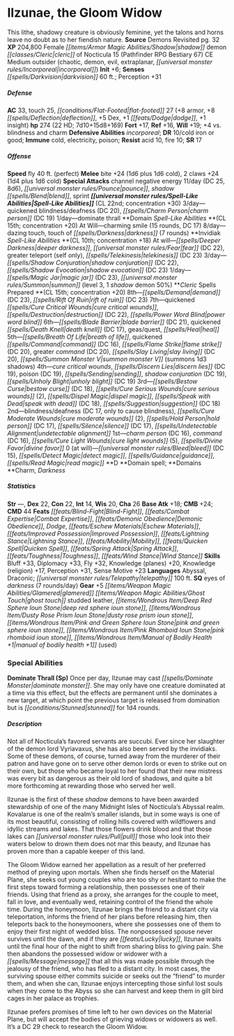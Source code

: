 ﻿---
cssclass: [monsters]
title1: Ilzunae, the Gloom Widow
desc_short: This lithe, shadowy creature is obviously feminine, yet the talons and
  horns leave no doubt as to her fiendish nature.
title2: Ilzunae, the Gloom Widow
CR: 19
sources:
- name: Demons Revisited
  page: 32
  link: http://paizo.com/products/btpy8yvo?Pathfinder-Campaign-Setting-Demons-Revisited
XP: 204800
race: Female
classes:
- shadow demon cleric of Nocticula 15 (Pathfinder RPG Bestiary 67)
alignment: CE
size: Medium
type: outsider
subtypes:
- chaotic
- demon
- evil
- extraplanar
- incorporeal
initiative:
  bonus: 6
senses:
  darkvision: 60
AC:
  AC: 33
  touch: 25
  flat_footed: 27
  components:
    armor: 8
    deflection: 8
    dex: 5
    dodge: 1
    insight: 1
HP:
  HP: 274
  long: 7d10+15d8+169
  HD: 22
saves:
  fort: 17
  ref: 16
  will: 19
  other: +4 vs. blindness and charm
defensive_abilities:
- incorporeal
DR:
- amount: 10
  weakness: cold iron or good
immunities:
- cold
- electricity
- poison
resistances:
  acid: 10
  fire: 10
SR: 17
speeds:
  fly: 40
  fly_maneuverability: perfect
attacks:
  melee:
  - - text: bite +24 (1d6 plus 1d6 cold)
      entries:
      - - damage: 1d6
        - damage: 1d6
          type: cold
      attack: bite
      bonus:
      - 24
    - text: 2 claws +24 (1d4 plus 1d6 cold)
      entries:
      - - damage: 1d4
        - damage: 1d6
          type: cold
      count: 2
      attack: claws
      bonus:
      - 24
  special:
  - channel negative energy 11/day (DC 25, 8d6)
  - pounce
  - shadow blend
  - sprint
spell_like_abilities:
  entries:
  - name: quickened blindness/deafness
    source: default
    freq: 3/day
    DC: 20
  - name: charm person
    source: default
    freq: 3/day
    DC: 19
  - name: dominate thrall
    source: default
    freq: 1/day
  - name: charming smile
    source: domain
    freq: At Will
    other: 15 rounds
    DC: 17
  - name: dazing touch
    source: domain
    freq: 8/day
  - name: touch of darkness
    source: domain
    freq: 8/day
    other: 7 rounds
  - name: deeper darkness
    source: invidiak
    freq: At will
  - name: fear
    source: invidiak
    freq: At will
    DC: 22
  - name: greater teleport
    source: invidiak
    freq: At will
    other: self only
  - name: telekinesis
    source: invidiak
    freq: At will
    DC: 23
  - name: shadow conjuration
    source: invidiak
    freq: 3/day
    DC: 22
  - name: shadow evocation
    source: invidiak
    freq: 3/day
    DC: 23
  - name: magic jar
    source: invidiak
    freq: 1/day
    DC: 23
  - name: summon
    source: invidiak
    freq: 1/day
    level: 3
    summons:
    - name: shadow demon
      amount: 1
      chance: 50%
  sources:
  - name: default
    CL: 22
    concentration: 30
  - name: domain
    CL: 15
    concentration: 20
  - name: invidiak
    CL: 10
    concentration: 18
spells:
  entries:
  - is_domain_spell: true
    name: demand
    source: Cleric
    level: 8
    DC: 23
  - superscripts:
    - BOTD2
    name: rift of ruin
    source: Cleric
    level: 8
    DC: 23
  - name: quickened cure critical wounds
    source: Cleric
    level: 7
  - name: destruction
    source: Cleric
    level: 7
    DC: 22
  - is_domain_spell: true
    name: power word blind
    source: Cleric
    level: 7
  - name: blade barrier
    source: Cleric
    level: 6
    DC: 21
  - name: quickened death knell
    source: Cleric
    level: 6
    DC: 17
  - is_domain_spell: true
    name: geas/quest
    source: Cleric
    level: 6
  - name: heal
    source: Cleric
    level: 6
  - name: breath of life
    source: Cleric
    level: 5
  - name: quickened command
    source: Cleric
    level: 5
    DC: 16
  - name: flame strike
    source: Cleric
    level: 5
    DC: 20
  - name: greater command
    source: Cleric
    level: 5
    DC: 20
  - name: slay living
    source: Cleric
    level: 5
    DC: 20
  - is_domain_spell: true
    name: summon monster V
    source: Cleric
    level: 5
    other: summons 1d3 shadows
  - name: cure critical wounds
    source: Cleric
    level: 4
  - name: discern lies
    source: Cleric
    level: 4
    DC: 19
  - name: poison
    source: Cleric
    level: 4
    DC: 19
  - name: sending
    source: Cleric
    level: 4
  - is_domain_spell: true
    name: shadow conjuration
    source: Cleric
    level: 4
    DC: 19
  - name: unholy blight
    source: Cleric
    level: 4
    DC: 19
  - name: bestow curse
    source: Cleric
    level: 3
    DC: 18
  - name: cure serious wounds
    source: Cleric
    level: 3
    count: 2
  - name: dispel magic
    source: Cleric
    level: 3
  - name: speak with dead
    source: Cleric
    level: 3
    DC: 18
  - is_domain_spell: true
    name: suggestion
    source: Cleric
    level: 3
    DC: 18
  - is_domain_spell: true
    name: blindness/deafness
    source: Cleric
    level: 2
    DC: 17
    other: only to cause blindness
  - name: cure moderate wounds
    source: Cleric
    level: 2
    count: 2
  - name: hold person
    source: Cleric
    level: 2
    DC: 17
  - name: silence
    source: Cleric
    level: 2
    DC: 17
  - name: undetectable alignment
    source: Cleric
    level: 2
  - is_domain_spell: true
    name: charm person
    source: Cleric
    level: 1
    DC: 16
  - name: command
    source: Cleric
    level: 1
    DC: 16
  - name: cure light wounds
    source: Cleric
    level: 1
    count: 5
  - name: divine favor
    source: Cleric
    level: 1
  - name: bleed
    source: Cleric
    level: 0
    DC: 15
  - name: detect magic
    source: Cleric
    level: 0
  - name: guidance
    source: Cleric
    level: 0
  - name: read magic
    source: Cleric
    level: 0
  sources:
  - name: Cleric
    type: prepared
    CL: 15
    concentration: 20
    slots:
      0: at-will
    domains:
    - charm
    - darkness
ability_scores:
  STR:
  DEX: 22
  CON: 22
  INT: 14
  WIS: 20
  CHA: 26
BAB: 18
CMB: 24
CMD: 44
feats:
- name: Blind-Fight
- name: Combat Expertise
- superscripts:
  - BOTD2
  name: Demonic Obedience
- name: Dodge
- name: Eschew Materials
- name: Improved Possession
- name: Lightning Stance
- name: Mobility
- name: Quicken Spell
- name: Spring Attack
- name: Toughness
- name: Wind Stance
skills:
  Bluff: 33
  Diplomacy: 33
  Fly: 32
  Knowledge (planes): 20
  Knowledge (religion): 17
  Perception: 31
  Sense Motive: 23
languages:
- Abyssal
- Draconic
- telepathy 100 ft.
special_qualities:
- eyes of darkness (7 rounds/day)
gear:
  gear:
  - +5 glamered ghost touch studded leather
  - deep red sphere ioun stone
  - dusty rose prism ioun stone
  - pink and green sphere ioun stone
  - pink rhomboid ioun stone
  - manual of bodily health +1 (used)
special_abilities:
  Dominate Thrall (Sp): Once per day, Ilzunae may cast dominate monster. She may only
    have one creature dominated at a time via this effect, but the effects are permanent
    until she dominates a new target, at which point the previous target is released
    from domination but is stunned for 1d4 rounds.
desc_long: |-
  Not all of Nocticula's favored servants are succubi. Ever since her slaughter of the demon lord Vyriavaxus, she has also been served by the invidiaks. Some of these demons, of course, turned away from the murderer of their patron and have gone on to serve other demon lords or even to strike out on their own, but those who became loyal to her found that their new mistress was every bit as dangerous as their old lord of shadows, and quite a bit more forthcoming at rewarding those who served her well.

  Ilzunae is the first of these shadow demons to have been awarded stewardship of one of the many Midnight Isles of Nocticula's Abyssal realm. Kovalarue is one of the realm's smaller islands, but in some ways is one of its most beautiful, consisting of rolling hills covered with wildflowers and idyllic streams and lakes. That those flowers drink blood and that those lakes can pull those who look into their waters below to drown them does not mar this beauty, and Ilzunae has proven more than a capable keeper of this land.

  The Gloom Widow earned her appellation as a result of her preferred method of preying upon mortals. When she finds herself on the Material Plane, she seeks out young couples who are too shy or hesitant to make the first steps toward forming a relationship, then possesses one of their friends. Using that friend as a proxy, she arranges for the couple to meet, fall in love, and eventually wed, retaining control of the friend the whole time. During the honeymoon, Ilzunae brings the friend to a distant city via teleportation, informs the friend of her plans before releasing him, then teleports back to the honeymooners, where she possesses one of them to enjoy their first night of wedded bliss. The nonpossessed spouse never survives until the dawn, and if they are lucky, Ilzunae waits until the final hour of the night to shift from sharing bliss to giving pain. She then abandons the possessed widow or widower with a message that all this was made possible through the jealousy of the friend, who has fled to a distant city. In most cases, the surviving spouse either commits suicide or seeks out the “friend” to murder them, and when she can, Ilzunae enjoys intercepting those sinful lost souls when they come to the Abyss so she can harvest and keep them in gilt bird cages in her palace as trophies.

  Ilzunae prefers promises of time left to her own devices on the Material Plane, but will accept the bodies of grieving widows or widowers as well. It's a DC 29 check to research the Gloom Widow.

---

# Ilzunae, the Gloom Widow
This lithe, shadowy creature is obviously feminine, yet the talons and horns leave no doubt as to her fiendish nature.
**Source** Demons Revisited pg. 32
**XP** 204,800
Female _[[items/Armor Magic Abilities/Shadow|shadow]]_ demon _[[classes/Cleric|cleric]]_ of Nocticula 15 (Pathfinder RPG Bestiary 67)
CE Medium outsider (chaotic, demon, evil, extraplanar, _[[universal monster rules/Incorporeal|incorporeal]]_)
**Init** +6; **Senses** _[[spells/Darkvision|darkvision]]_ 60 ft.; Perception +31

##### Defense

**AC** 33, touch 25, _[[conditions/Flat-Footed|flat-footed]]_ 27 (+8 armor, +8 _[[spells/Deflection|deflection]]_, +5 Dex, +1 _[[feats/Dodge|dodge]]_, +1 insight)
**hp** 274 (22 HD; 7d10+15d8+169)
**Fort** +17, **Ref** +16, **Will** +19; +4 vs. blindness and charm
**Defensive Abilities** _incorporeal_; **DR** 10/cold iron or good; **Immune** cold, electricity, poison; **Resist** acid 10, fire 10; **SR** 17

##### Offense
**Speed** fly 40 ft. (perfect)
**Melee** bite +24 (1d6 plus 1d6 cold), 2 claws +24 (1d4 plus 1d6 cold)
**Special Attacks** channel negative energy 11/day (DC 25, 8d6), _[[universal monster rules/Pounce|pounce]]_, _shadow_ _[[spells/Blend|blend]]_, sprint
**_[[universal monster rules/Spell-Like Abilities|Spell-Like Abilities]]_** (CL 22nd; concentration +30)
3/day—quickened blindness/deafness (DC 20), _[[spells/Charm Person|charm person]]_ (DC 19)
1/day—dominate thrall
**Domain _Spell-Like Abilities_ **(CL 15th; concentration +20)
At Will—charming smile (15 rounds, DC 17)
8/day—dazing touch, touch of _[[spells/Darkness|darkness]]_ (7 rounds)
**Invidiak _Spell-Like Abilities_ **(CL 10th; concentration +18)
At will—_[[spells/Deeper Darkness|deeper darkness]]_, _[[universal monster rules/Fear|fear]]_ (DC 22), greater teleport (self only), _[[spells/Telekinesis|telekinesis]]_ (DC 23)
3/day—_[[spells/Shadow Conjuration|shadow conjuration]]_ (DC 22), _[[spells/Shadow Evocation|shadow evocation]]_ (DC 23)
1/day—_[[spells/Magic Jar|magic jar]]_ (DC 23), _[[universal monster rules/Summon|summon]]_ (level 3, 1 _shadow_ demon 50%)
**_Cleric_ Spells Prepared **(CL 15th; concentration +20)
8th—_[[spells/Demand|demand]]_ (DC 23), _[[spells/Rift Of Ruin|rift of ruin]]_ (DC 23)
7th—quickened _[[spells/Cure Critical Wounds|cure critical wounds]]_, _[[spells/Destruction|destruction]]_ (DC 22), _[[spells/Power Word Blind|power word blind]]_
6th—_[[spells/Blade Barrier|blade barrier]]_ (DC 21), quickened _[[spells/Death Knell|death knell]]_ (DC 17), geas/quest, _[[spells/Heal|heal]]_
5th—_[[spells/Breath Of Life|breath of life]]_, quickened _[[spells/Command|command]]_ (DC 16), _[[spells/Flame Strike|flame strike]]_ (DC 20), greater _command_ (DC 20), _[[spells/Slay Living|slay living]]_ (DC 20), _[[spells/Summon Monster V|summon monster V]]_ (summons 1d3 shadows)
4th—_cure critical wounds_, _[[spells/Discern Lies|discern lies]]_ (DC 19), poison (DC 19), _[[spells/Sending|sending]]_, _shadow conjuration_ (DC 19), _[[spells/Unholy Blight|unholy blight]]_ (DC 19)
3rd—_[[spells/Bestow Curse|bestow curse]]_ (DC 18), _[[spells/Cure Serious Wounds|cure serious wounds]]_ (2), _[[spells/Dispel Magic|dispel magic]]_, _[[spells/Speak with Dead|speak with dead]]_ (DC 18), _[[spells/Suggestion|suggestion]]_ (DC 18)
2nd—blindness/deafness (DC 17, only to cause blindness), _[[spells/Cure Moderate Wounds|cure moderate wounds]]_ (2), _[[spells/Hold Person|hold person]]_ (DC 17), _[[spells/Silence|silence]]_ (DC 17), _[[spells/Undetectable Alignment|undetectable alignment]]_
1st—_charm person_ (DC 16), _command_ (DC 16), _[[spells/Cure Light Wounds|cure light wounds]]_ (5), _[[spells/Divine Favor|divine favor]]_
0 (at will)—_[[universal monster rules/Bleed|bleed]]_ (DC 15), _[[spells/Detect Magic|detect magic]]_, _[[spells/Guidance|guidance]]_, _[[spells/Read Magic|read magic]]_
**D **Domain spell; **Domains **Charm, _Darkness_

##### Statistics
**Str** —, **Dex** 22, **Con** 22, **Int** 14, **Wis** 20, **Cha** 26
**Base Atk** +18; **CMB** +24; **CMD** 44
**Feats** _[[feats/Blind-Fight|Blind-Fight]]_, _[[feats/Combat Expertise|Combat Expertise]]_, _[[feats/Demonic Obedience|Demonic Obedience]]_, _Dodge_, _[[feats/Eschew Materials|Eschew Materials]]_, _[[feats/Improved Possession|Improved Possession]]_, _[[feats/Lightning Stance|Lightning Stance]]_, _[[feats/Mobility|Mobility]]_, _[[feats/Quicken Spell|Quicken Spell]]_, _[[feats/Spring Attack|Spring Attack]]_, _[[feats/Toughness|Toughness]]_, _[[feats/Wind Stance|Wind Stance]]_
**Skills** Bluff +33, Diplomacy +33, Fly +32, Knowledge (planes) +20, Knowledge (religion) +17, Perception +31, Sense Motive +23
**Languages** Abyssal, Draconic; _[[universal monster rules/Telepathy|telepathy]]_ 100 ft.
**SQ** eyes of _darkness_ (7 rounds/day)
**Gear** +5 _[[items/Weapon Magic Abilities/Glamered|glamered]]_ _[[items/Weapon Magic Abilities/Ghost Touch|ghost touch]]_ studded leather, _[[items/Wondrous Item/Deep Red Sphere Ioun Stone|deep red sphere ioun stone]]_, _[[items/Wondrous Item/Dusty Rose Prism Ioun Stone|dusty rose prism ioun stone]]_, _[[items/Wondrous Item/Pink and Green Sphere Ioun Stone|pink and green sphere ioun stone]]_, _[[items/Wondrous Item/Pink Rhomboid Ioun Stone|pink rhomboid ioun stone]]_, _[[items/Wondrous Item/Manual of Bodily Health +1|manual of bodily health +1]]_ (used)

### Special Abilities

**Dominate Thrall (Sp)** Once per day, Ilzunae may cast _[[spells/Dominate Monster|dominate monster]]_. She may only have one creature dominated at a time via this effect, but the effects are permanent until she dominates a new target, at which point the previous target is released from domination but is _[[conditions/Stunned|stunned]]_ for 1d4 rounds.

##### Description

Not all of Nocticula’s favored servants are succubi. Ever since her slaughter of the demon lord Vyriavaxus, she has also been served by the invidiaks. Some of these demons, of course, turned away from the murderer of their patron and have gone on to serve other demon lords or even to strike out on their own, but those who became loyal to her found that their new mistress was every bit as dangerous as their old lord of shadows, and quite a bit more forthcoming at rewarding those who served her well.

Ilzunae is the first of these _shadow_ demons to have been awarded stewardship of one of the many Midnight Isles of Nocticula’s Abyssal realm. Kovalarue is one of the realm’s smaller islands, but in some ways is one of its most beautiful, consisting of rolling hills covered with wildflowers and idyllic streams and lakes. That those flowers drink blood and that those lakes can _[[universal monster rules/Pull|pull]]_ those who look into their waters below to drown them does not mar this beauty, and Ilzunae has proven more than a capable keeper of this land.

The Gloom Widow earned her appellation as a result of her preferred method of preying upon mortals. When she finds herself on the Material Plane, she seeks out young couples who are too shy or hesitant to make the first steps toward forming a relationship, then possesses one of their friends. Using that friend as a proxy, she arranges for the couple to meet, fall in love, and eventually wed, retaining control of the friend the whole time. During the honeymoon, Ilzunae brings the friend to a distant city via teleportation, informs the friend of her plans before releasing him, then teleports back to the honeymooners, where she possesses one of them to enjoy their first night of wedded bliss. The nonpossessed spouse never survives until the dawn, and if they are _[[feats/Lucky|lucky]]_, Ilzunae waits until the final hour of the night to shift from sharing bliss to giving pain. She then abandons the possessed widow or widower with a _[[spells/Message|message]]_ that all this was made possible through the jealousy of the friend, who has fled to a distant city. In most cases, the surviving spouse either commits suicide or seeks out the “friend” to murder them, and when she can, Ilzunae enjoys intercepting those sinful lost souls when they come to the Abyss so she can harvest and keep them in gilt bird cages in her palace as trophies.

Ilzunae prefers promises of time left to her own devices on the Material Plane, but will accept the bodies of grieving widows or widowers as well. It’s a DC 29 check to research the Gloom Widow.